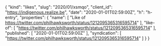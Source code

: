 {
  "kind": "likes",
  "slug": "2020/01/xsmqo",
  "client_id": "https://indigenous.realize.be",
  "date": "2020-01-01T02:59:00Z",
  "h": "h-entry",
  "properties": {
    "name": [
      "Like of https://twitter.com/philhawksworth/status/1212095365316595714"
    ],
    "like-of": [
      "https://twitter.com/philhawksworth/status/1212095365316595714"
    ],
    "published": [
      "2020-01-01T02:59:00Z"
    ],
    "syndication": [
      "https://twitter.com/philhawksworth/status/1212095365316595714"
    ]
  }
}

